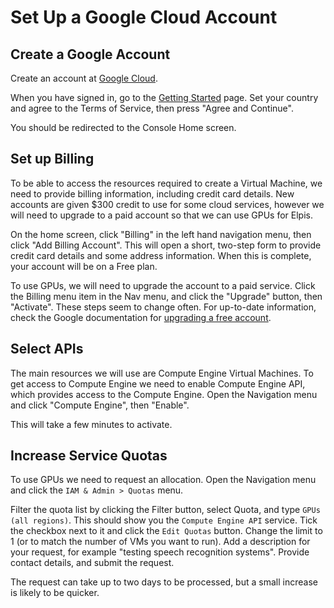 # Set Up a Google Cloud Account


## Create a Google Account

Create an account at [Google Cloud](https://cloud.google.com).

When you have signed in, go to the [Getting Started](https://console.cloud.google.com/getting-started) page. Set your country and agree to the Terms of Service, then press "Agree and Continue".

You should be redirected to the Console Home screen.


## Set up Billing

To be able to access the resources required to create a Virtual Machine, we need to provide billing information, including credit card details. New accounts are given $300 credit to use for some cloud services, however we will need to upgrade to a paid account so that we can use GPUs for Elpis.

On the home screen, click "Billing" in the left hand navigation menu, then click "Add Billing Account". This will open a short, two-step form to provide credit card details and some address information. When this is complete, your account will be on a Free plan.

To use GPUs, we will need to upgrade the account to a paid service. Click the Billing menu item in the Nav menu, and click the "Upgrade" button, then "Activate". These steps seem to change often. For up-to-date information, check the Google documentation for [upgrading a free account](https://cloud.google.com/free/docs/free-cloud-features#to_upgrade_your_account). 


## Select APIs

The main resources we will use are Compute Engine Virtual Machines. To get access to Compute Engine we need to enable Compute Engine API, which provides access to the Compute Engine. Open the Navigation menu and click "Compute Engine", then "Enable".

This will take a few minutes to activate. 


## Increase Service Quotas 

To use GPUs we need to request an allocation. Open the Navigation menu and click the `IAM & Admin > Quotas` menu.

Filter the quota list by clicking the Filter button, select Quota, and type `GPUs (all regions)`. This should show you the `Compute Engine API` service. Tick the checkbox next to it and click the `Edit Quotas` button. Change the limit to 1 (or to match the number of VMs you want to run). Add a description for your request, for example "testing speech recognition systems". Provide contact details, and submit the request.

The request can take up to two days to be processed, but a small increase is likely to be quicker.
